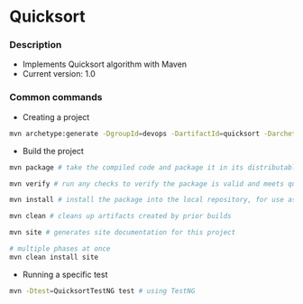 # Quicksort 

### Description
- Implements Quicksort algorithm with Maven
- Current version: 1.0

### Common commands

- Creating a project
```sh
mvn archetype:generate -DgroupId=devops -DartifactId=quicksort -DarchetypeArtifactId=maven-archetype-quickstart -DarchetypeVersion=1.4 -DinteractiveMode=false
```

- Build the project
```sh
mvn package # take the compiled code and package it in its distributable format, such as a JAR.

mvn verify # run any checks to verify the package is valid and meets quality criteria

mvn install # install the package into the local repository, for use as a dependency in other projects locally

mvn clean # cleans up artifacts created by prior builds

mvn site # generates site documentation for this project

# multiple phases at once
mvn clean install site
```

- Running a specific test
```sh
mvn -Dtest=QuicksortTestNG test # using TestNG
```
